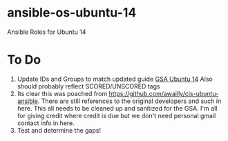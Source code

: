 # ansible-os-ubuntu-14
Ansible Roles for Ubuntu 14

# To Do

1. Update IDs and Groups to match updated guide [GSA Ubuntu 14](https://docs.google.com/spreadsheets/d/1mrYIgaN1941K3HbvIAYGQhHLfpZ3T70rM4UTzzb6vOM/edit#gid=248990558) Also should probably reflect SCORED/UNSCORED tags
2. Its clear this was poached from https://github.com/awailly/cis-ubuntu-ansible. There are still references to the original developers and such in here. This all needs to be cleaned up and sanitized for the GSA. I'm all for giving credit where credit is due but we don't need personal gmail contact info in here.
3. Test and determine the gaps!
